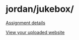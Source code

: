 # jordan/jukebox/

[Assignment details](/homework/jukebox)

[View your uploaded website](http://cfc2017.mpaulweeks.com/students/jordan/jukebox/)
